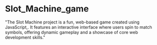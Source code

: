 # Slot_Machine_game
 "The Slot Machine project is a fun, web-based game created using JavaScript,. It features an interactive interface where users spin to match symbols, offering dynamic gameplay and a showcase of core web development skills."
